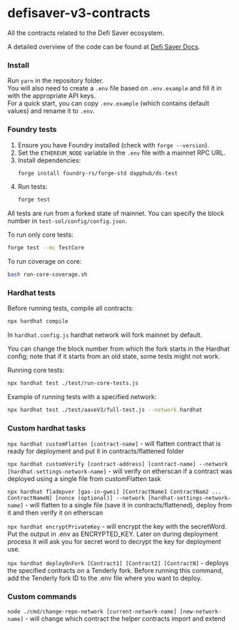 # defisaver-v3-contracts
All the contracts related to the Defi Saver ecosystem.

A detailed overview of the code can be found at [Defi Saver Docs](https://docs.defisaver.com).

### Install
Run `yarn` in the repository folder.  
You will also need to create a `.env` file based on `.env.example` and fill it in with the appropriate API keys.  
For a quick start, you can copy `.env.example` (which contains default values) and rename it to `.env`.

### Foundry tests

1. Ensure you have Foundry installed (check with `forge --version`).
2. Set the `ETHEREUM_NODE` variable in the `.env` file with a mainnet RPC URL.
3. Install dependencies:
   ```sh
   forge install foundry-rs/forge-std dapphub/ds-test
    ```
4. Run tests:
    ```sh
    forge test
    ```

All tests are run from a forked state of mainnet.
You can specify the block number in `test-sol/config/config.json`.

To run only core tests:
```sh
forge test --mc TestCore
```
To run coverage on core:
```sh
bash run-core-coverage.sh
```


### Hardhat tests

Before running tests, compile all contracts:
```sh
npx hardhat compile
```
In `hardhat.config.js` hardhat network will fork mainnet by default.

You can change the block number from which the fork starts in the Hardhat config; note that if it starts from an old state, some tests might not work.

Running core tests:
```sh
npx hardhat test ./test/run-core-tests.js
```

Example of running tests with a specified network:
```sh
npx hardhat test ./test/aaveV3/full-test.js --network hardhat
```

### Custom hardhat tasks

`npx hardhat customFlatten [contract-name]` -  will flatten contract that is ready for deployment and put it in contracts/flattened folder

`npx hardhat customVerify [contract-address] [contract-name] --network [hardhat-settings-network-name]`  - will verify on etherscan if a contract was deployed using a single file from customFlatten task 

`npx hardhat fladepver [gas-in-gwei] [ContractName1 ContractNam2 ... ContractNameN] [nonce (optional)] --network [hardhat-settings-network-name]` - will flatten to a single file (save it in contracts/flattened), deploy from it and then verify it on etherscan

`npx hardhat encryptPrivateKey` - will encrypt the key with the secretWord. Put the output in .env as ENCRYPTED_KEY. Later on during deployment process it will ask you for secret word to decrypt the key for deployment use.

`npx hardhat deployOnFork [Contract1] [Contract2] [ContractN]` - deploys the specified contracts on a Tenderly fork. Before running this command, add the Tenderly fork ID to the .env file where you want to deploy.

### Custom commands

`node ./cmd/change-repo-network [current-network-name] [new-network-name]` - will change which contract the helper contracts import and extend